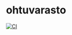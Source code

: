 # ohtuvarasto

[![CI](https://github.com/alexisvarjo/ohtuvarasto/actions/workflows/main.yml/badge.svg)](https://github.com/alexisvarjo/ohtuvarasto/actions/workflows/main.yml)
